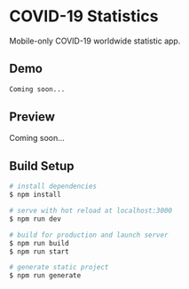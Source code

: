 # COVID-19 Statistics

Mobile-only COVID-19 worldwide statistic app.

## Demo

```bash
Coming soon...
```

## Preview

Coming soon...

## Build Setup

```bash
# install dependencies
$ npm install

# serve with hot reload at localhost:3000
$ npm run dev

# build for production and launch server
$ npm run build
$ npm run start

# generate static project
$ npm run generate
```
